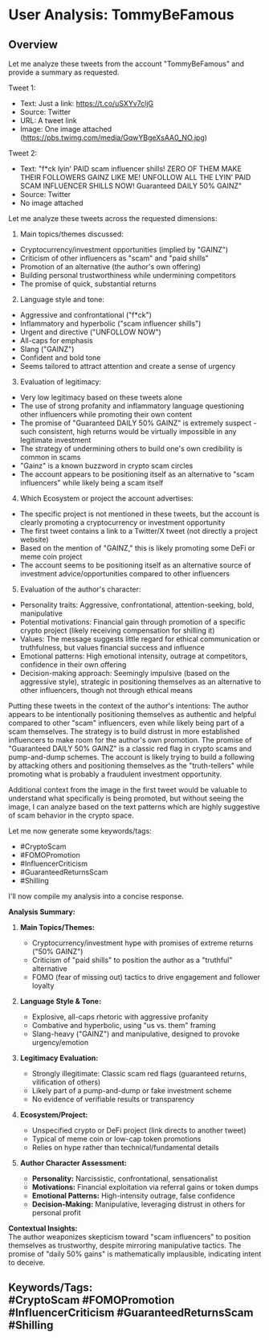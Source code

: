 # User Analysis: TommyBeFamous

## Overview

<think>
Let me analyze these tweets from the account "TommyBeFamous" and provide a summary as requested.

Tweet 1:
- Text: Just a link: https://t.co/uSXYv7cljG
- Source: Twitter
- URL: A tweet link
- Image: One image attached (https://pbs.twimg.com/media/GqwYBgeXsAA0_NO.jpg)

Tweet 2:
- Text: "f*ck lyin' PAID scam influencer shills!
ZERO OF THEM MAKE THEIR FOLLOWERS GAINZ LIKE ME!
UNFOLLOW ALL THE LYIN' PAID SCAM INFLUENCER SHILLS NOW!
Guaranteed DAILY 50% GAINZ"
- Source: Twitter
- No image attached

Let me analyze these tweets across the requested dimensions:

1. Main topics/themes discussed:
- Cryptocurrency/investment opportunities (implied by "GAINZ")
- Criticism of other influencers as "scam" and "paid shills"
- Promotion of an alternative (the author's own offering)
- Building personal trustworthiness while undermining competitors
- The promise of quick, substantial returns

2. Language style and tone:
- Aggressive and confrontational ("f*ck")
- Inflammatory and hyperbolic ("scam influencer shills")
- Urgent and directive ("UNFOLLOW NOW")
- All-caps for emphasis
- Slang ("GAINZ")
- Confident and bold tone
- Seems tailored to attract attention and create a sense of urgency

3. Evaluation of legitimacy:
- Very low legitimacy based on these tweets alone
- The use of strong profanity and inflammatory language questioning other influencers while promoting their own content
- The promise of "Guaranteed DAILY 50% GAINZ" is extremely suspect - such consistent, high returns would be virtually impossible in any legitimate investment
- The strategy of undermining others to build one's own credibility is common in scams
- "Gainz" is a known buzzword in crypto scam circles
- The account appears to be positioning itself as an alternative to "scam influencers" while likely being a scam itself

4. Which Ecosystem or project the account advertises:
- The specific project is not mentioned in these tweets, but the account is clearly promoting a cryptocurrency or investment opportunity
- The first tweet contains a link to a Twitter/X tweet (not directly a project website)
- Based on the mention of "GAINZ," this is likely promoting some DeFi or meme coin project
- The account seems to be positioning itself as an alternative source of investment advice/opportunities compared to other influencers

5. Evaluation of the author's character:
- Personality traits: Aggressive, confrontational, attention-seeking, bold, manipulative
- Potential motivations: Financial gain through promotion of a specific crypto project (likely receiving compensation for shilling it)
- Values: The message suggests little regard for ethical communication or truthfulness, but values financial success and influence
- Emotional patterns: High emotional intensity, outrage at competitors, confidence in their own offering
- Decision-making approach: Seemingly impulsive (based on the aggressive style), strategic in positioning themselves as an alternative to other influencers, though not through ethical means

Putting these tweets in the context of the author's intentions:
The author appears to be intentionally positioning themselves as authentic and helpful compared to other "scam" influencers, even while likely being part of a scam themselves. The strategy is to build distrust in more established influencers to make room for the author's own promotion. The promise of "Guaranteed DAILY 50% GAINZ" is a classic red flag in crypto scams and pump-and-dump schemes. The account is likely trying to build a following by attacking others and positioning themselves as the "truth-tellers" while promoting what is probably a fraudulent investment opportunity.

Additional context from the image in the first tweet would be valuable to understand what specifically is being promoted, but without seeing the image, I can analyze based on the text patterns which are highly suggestive of scam behavior in the crypto space.

Let me now generate some keywords/tags:
- #CryptoScam
- #FOMOPromotion
- #InfluencerCriticism
- #GuaranteedReturnsScam
- #Shilling

I'll now compile my analysis into a concise response.
</think>

**Analysis Summary:**

1. **Main Topics/Themes:**  
   - Cryptocurrency/investment hype with promises of extreme returns ("50% GAINZ")  
   - Criticism of "paid shills" to position the author as a "truthful" alternative  
   - FOMO (fear of missing out) tactics to drive engagement and follower loyalty  

2. **Language Style & Tone:**  
   - Explosive, all-caps rhetoric with aggressive profanity  
   - Combative and hyperbolic, using "us vs. them" framing  
   - Slang-heavy ("GAINZ") and manipulative, designed to provoke urgency/emotion  

3. **Legitimacy Evaluation:**  
   - Strongly illegitimate: Classic scam red flags (guaranteed returns, vilification of others)  
   - Likely part of a pump-and-dump or fake investment scheme  
   - No evidence of verifiable results or transparency  

4. **Ecosystem/Project:**  
   - Unspecified crypto or DeFi project (link directs to another tweet)  
   - Typical of meme coin or low-cap token promotions  
   - Relies on hype rather than technical/fundamental details  

5. **Author Character Assessment:**  
   - **Personality:** Narcissistic, confrontational, sensationalist  
   - **Motivations:** Financial exploitation via referral gains or token dumps  
   - **Emotional Patterns:** High-intensity outrage, false confidence  
   - **Decision-Making:** Manipulative, leveraging distrust in others for personal profit  

**Contextual Insights:**  
The author weaponizes skepticism toward "scam influencers" to position themselves as trustworthy, despite mirroring manipulative tactics. The promise of "daily 50% gains" is mathematically implausible, indicating intent to deceive.  

**Keywords/Tags:**  
#CryptoScam #FOMOPromotion #InfluencerCriticism #GuaranteedReturnsScam #Shilling
---
